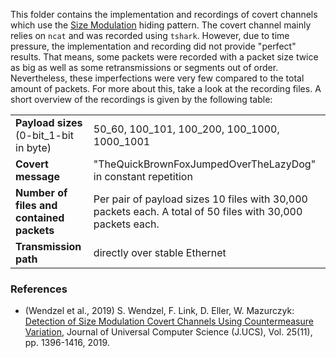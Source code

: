 This folder contains the implementation and recordings of covert channels which use the [Size Modulation](http://ih-patterns.blogspot.com/p/p1-size-modulation-pattern.html) hiding pattern. The covert channel mainly relies on `ncat` and was recorded using `tshark`. However, due to time pressure, the implementation and recording did not provide "perfect" results. That means, some packets were recorded with a packet size twice as big as well as some retransmissions or segments out of order. Nevertheless, these imperfections were very few compared to the total amount of packets. For more about this, take a look at the recording files. A short overview of the recordings is given by the following table:

| | |
| ------------- | ------------- |
| **Payload sizes** (0-bit_1-bit in byte)        | 50_60, 100_101, 100_200, 100_1000, 1000_1001        |
| **Covert message**        | "TheQuickBrownFoxJumpedOverTheLazyDog" in constant repetition       |
| **Number of files and contained packets**        | Per pair of payload sizes 10 files with 30,000 packets each. A total of 50 files with 30,000 packets each.       |
| **Transmission path**        | directly over stable Ethernet       |



### References

* (Wendzel et al., 2019) S. Wendzel, F. Link, D. Eller, W. Mazurczyk: [Detection of Size Modulation Covert Channels Using Countermeasure Variation](http://www.jucs.org/jucs_25_11/detection_of_size_modulation), Journal of Universal Computer Science (J.UCS), Vol. 25(11), pp. 1396-1416, 2019.

